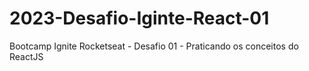 # 2023-Desafio-Iginte-React-01
Bootcamp Ignite Rocketseat - Desafio 01 - Praticando os conceitos do ReactJS
